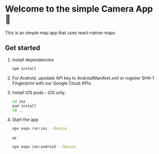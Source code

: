# Welcome to the simple Camera App 👋

This is an simple map app that uses react-native-maps

## Get started

1. Install dependencies

   ```bash
   npm install

2. For Android, upodate API key to AndroidManifest.xml or register SHA-1 Fingerprint with our Google Cloud APIs.


3. Install iOS pods - iOS only.

   ```bash
   cd ios
   pod install
   cd ..
   ```

4. Start the app

   ```bash
   npx expo run:ios --device
   ```
   or

   ```bash
   npx expo run:android --device
   ```

